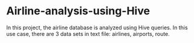 # Airline-analysis-using-Hive
In this project, the airline database is analyzed using Hive queries. In this use case, there are 3 data sets in text file: airlines, airports, route. 
